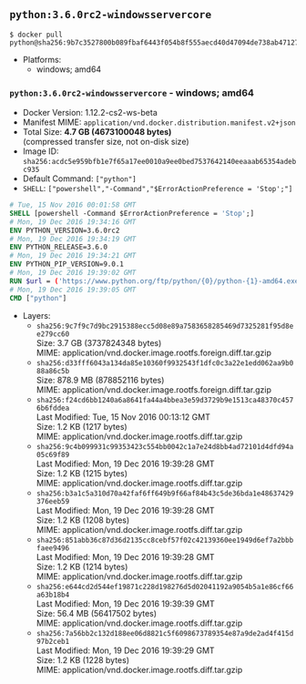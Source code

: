 ## `python:3.6.0rc2-windowsservercore`

```console
$ docker pull python@sha256:9b7c3527800b089fbaf6443f054b8f555aecd40d47094de738ab47127951944f
```

-	Platforms:
	-	windows; amd64

### `python:3.6.0rc2-windowsservercore` - windows; amd64

-	Docker Version: 1.12.2-cs2-ws-beta
-	Manifest MIME: `application/vnd.docker.distribution.manifest.v2+json`
-	Total Size: **4.7 GB (4673100048 bytes)**  
	(compressed transfer size, not on-disk size)
-	Image ID: `sha256:acdc5e959bfb1e7f65a17ee0010a9ee0bed7537642140eeaaab65354adebc935`
-	Default Command: `["python"]`
-	`SHELL`: `["powershell","-Command","$ErrorActionPreference = 'Stop';"]`

```dockerfile
# Tue, 15 Nov 2016 00:01:58 GMT
SHELL [powershell -Command $ErrorActionPreference = 'Stop';]
# Mon, 19 Dec 2016 19:34:16 GMT
ENV PYTHON_VERSION=3.6.0rc2
# Mon, 19 Dec 2016 19:34:19 GMT
ENV PYTHON_RELEASE=3.6.0
# Mon, 19 Dec 2016 19:34:21 GMT
ENV PYTHON_PIP_VERSION=9.0.1
# Mon, 19 Dec 2016 19:39:02 GMT
RUN $url = ('https://www.python.org/ftp/python/{0}/python-{1}-amd64.exe' -f $env:PYTHON_RELEASE, $env:PYTHON_VERSION); 	Write-Host ('Downloading {0} ...' -f $url); 	(New-Object System.Net.WebClient).DownloadFile($url, 'python.exe'); 		Write-Host 'Installing ...'; 	Start-Process python.exe -Wait 		-ArgumentList @( 			'/quiet', 			'InstallAllUsers=1', 			'TargetDir=C:\Python', 			'PrependPath=1', 			'Shortcuts=0', 			'Include_doc=0', 			'Include_test=0' 		); 		$env:PATH = [Environment]::GetEnvironmentVariable('PATH', [EnvironmentVariableTarget]::Machine); 		Write-Host 'Verifying install ...'; 	Write-Host '  python --version'; python --version; 		Write-Host 'Removing ...'; 	Remove-Item python.exe -Force; 		$pipInstall = ('pip=={0}' -f $env:PYTHON_PIP_VERSION); 	Write-Host ('Installing {0} ...' -f $pipInstall); 	pip install --no-cache-dir --upgrade --force-reinstall $pipInstall; 		Write-Host 'Verifying pip install ...'; 	pip --version; 		Write-Host 'Complete.';
# Mon, 19 Dec 2016 19:39:05 GMT
CMD ["python"]
```

-	Layers:
	-	`sha256:9c7f9c7d9bc2915388ecc5d08e89a7583658285469d7325281f95d8ee279cc60`  
		Size: 3.7 GB (3737824348 bytes)  
		MIME: application/vnd.docker.image.rootfs.foreign.diff.tar.gzip
	-	`sha256:d33fff6043a134da85e10360f9932543f1dfc0c3a22e1edd062aa9b088a86c5b`  
		Size: 878.9 MB (878852116 bytes)  
		MIME: application/vnd.docker.image.rootfs.foreign.diff.tar.gzip
	-	`sha256:f24cd6bb1240a6a8641fa44a4bbea3e59d3729b9e1513ca48370c4576b6fddea`  
		Last Modified: Tue, 15 Nov 2016 00:13:12 GMT  
		Size: 1.2 KB (1217 bytes)  
		MIME: application/vnd.docker.image.rootfs.diff.tar.gzip
	-	`sha256:9c4b099931c99353423c554bb0042c1a7e24d8bb4ad72101d4dfd94a05c69f89`  
		Last Modified: Mon, 19 Dec 2016 19:39:28 GMT  
		Size: 1.2 KB (1215 bytes)  
		MIME: application/vnd.docker.image.rootfs.diff.tar.gzip
	-	`sha256:b3a1c5a310d70a42faf6ff649b9f66af84b43c5de36bda1e48637429376eeb59`  
		Last Modified: Mon, 19 Dec 2016 19:39:28 GMT  
		Size: 1.2 KB (1208 bytes)  
		MIME: application/vnd.docker.image.rootfs.diff.tar.gzip
	-	`sha256:851abb36c87d36d2135cc8cebf57f02c42139360ee1949d6ef7a2bbbfaee9496`  
		Last Modified: Mon, 19 Dec 2016 19:39:28 GMT  
		Size: 1.2 KB (1214 bytes)  
		MIME: application/vnd.docker.image.rootfs.diff.tar.gzip
	-	`sha256:e644cd2d544ef19871c228d198276d5d02041192a9054b5a1e86cf66a63b18b4`  
		Last Modified: Mon, 19 Dec 2016 19:39:39 GMT  
		Size: 56.4 MB (56417502 bytes)  
		MIME: application/vnd.docker.image.rootfs.diff.tar.gzip
	-	`sha256:7a56bb2c132d188ee06d8821c5f6098673789354e87a9de2ad4f415d97b2ceb1`  
		Last Modified: Mon, 19 Dec 2016 19:39:29 GMT  
		Size: 1.2 KB (1228 bytes)  
		MIME: application/vnd.docker.image.rootfs.diff.tar.gzip
